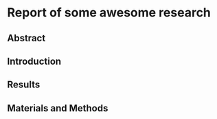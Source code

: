 # Report of some awesome research 

## Abstract

## Introduction

## Results

## Materials and Methods 
